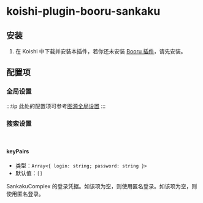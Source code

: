 # koishi-plugin-booru-sankaku

## 安装

1. 在 Koishi 中下载并安装本插件，若你还未安装 [Booru 插件](../index.md)，请先安装。

## 配置项

### 全局设置

:::tip
此处的配置项可参考[图源全局设置](../config#图源全局设置)
:::

### 搜索设置

<br>

#### keyPairs

- 类型：`Array<{ login: string; password: string }>`
- 默认值：`[]`

SankakuComplex 的登录凭据。如该项为空，则使用匿名登录。如该项为空，则使用匿名登录。
